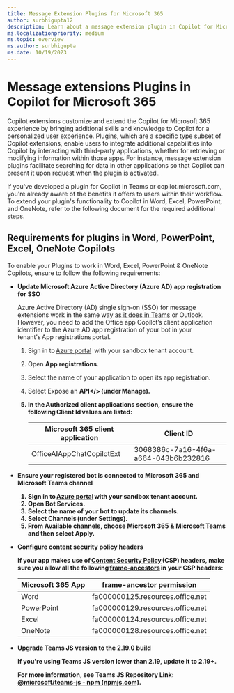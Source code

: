 ```yaml
---
title: Message Extension Plugins for Microsoft 365
author: surbhigupta12
description: Learn about a message extension plugin in Copilot for Microsoft 365
ms.localizationpriority: medium
ms.topic: overview
ms.author: surbhigupta
ms.date: 10/19/2023
---
```


# Message extensions Plugins in Copilot for Microsoft 365

Copilot extensions customize and extend the Copilot for Microsoft 365 experience by bringing additional skills and knowledge to Copilot for a personalized user experience. Plugins, which are a specific type subset of Copilot extensions, enable users to integrate additional capabilities into Copilot by interacting with third-party applications, whether for retrieving or modifying information within those apps. For instance, message extension plugins facilitate searching for data in other applications so that Copilot can present it upon request when the plugin is activated.. 

 If you've developed a plugin for Copilot in Teams or copilot.microsoft.com, you're already aware of the benefits it offers to users within their workflow. To extend your plugin's functionality to Copilot in Word, Excel, PowerPoint, and OneNote, refer to the following document for the required additional steps.

## Requirements for plugins in Word, PowerPoint, Excel, OneNote Copilots

To enable your Plugins to work in Word, Excel, PowerPoint & OneNote Copilots, ensure to follow the following requirements:

* <b>Update Microsoft Azure Active Directory (Azure AD) app registration for SSO</b>

    Azure Active Directory (AD) single sign-on (SSO) for message extensions work in the same way [as it does in Teams](../bots/how-to/authentication/auth-aad-sso-bots) or Outlook. However, you need to add the Office app Copilot’s client application identifier to the Azure AD app registration of your bot in your tenant's App registrations portal.

    1. Sign in to [Azure portal](https://portal.azure.com/)  with your sandbox tenant account. 
    1. Open <b>App registrations</b>. 
    1. Select the name of your application to open its app registration. 
    1. Select Expose an <b>API</> (under Manage). 
    1. In the <b>Authorized client applications</b> section, ensure the following Client Id values are listed:

        | Microsoft 365 client application  | Client ID |
        | --- | --- |
        | OfficeAIAppChatCopilotExt | 3068386c-7a16-4f6a-a664-043b6b232816 |

* <b>Ensure your registered bot is connected to Microsoft 365 and Microsoft Teams channel</b>

    1. Sign in to [Azure portal](https://portal.azure.com/) with your sandbox tenant account.
    1. Open Bot <b>Services</b>. 
    1. Select the name of your bot to update its channels. 
    1. Select Channels (under Settings). 
    1. From <b>Available channels</b>, choose <b>Microsoft 365 & Microsoft Teams</b> and then select <b>Apply</b>. 

* <b>Configure content security policy headers</b>

    If your app makes use of [Content Security Policy](https://developer.mozilla.org/en-US/docs/Web/HTTP/Headers/Content-Security-Policy) (CSP) headers, make sure you allow all the following [frame-ancestors](https://developer.mozilla.org/en-US/docs/Web/HTTP/Headers/Content-Security-Policy/frame-ancestors) in your CSP headers:

    | Microsoft 365 App | frame-ancestor permission |
    | --- | --- |
    | Word | fa000000125.resources.office.net |
    | PowerPoint | fa000000129.resources.office.net |
    | Excel | fa000000124.resources.office.net |
    | OneNote | fa000000128.resources.office.net |

* <b>Upgrade Teams JS version to the 2.19.0 build</b>

    If you're using Teams JS version lower than 2.19, update it to 2.19+.  

    For more information, see Teams JS Repository Link: [@microsoft/teams-js - npm (npmjs.com)](https://www.npmjs.com/package/@microsoft/teams-js).

